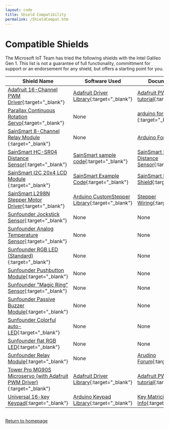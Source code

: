 ```yaml
---
layout: code
title: Shield Compatibility
permalink: /ShieldCompat.htm
---
```


# Compatible Shields
The Microsoft IoT Team has tried the following shields with the Intel Galileo Gen 1.
This list is not a guarantee of full functionality, committment for support or an endorsement for any shield, but offers a starting point for you.

| Shield Name | Software Used | Documentation |
| ----------- | ------------- | ------------- |
| [Adafruit 16-Channel PWM Driver](http://www.adafruit.com/product/815){:target="_blank"} | [Adafruit Driver Library](https://learn.adafruit.com/16-channel-pwm-servo-driver/using-the-adafruit-library){:target="_blank"} | [Adafruit PWM driver tutorial](https://learn.adafruit.com/16-channel-pwm-servo-driver){:target="_blank"} |
| [Parallax Continuous Rotation Servo](http://www.parallax.com/product/900-00008){:target="_blank"} | None | [arduino forum:](http://forum.arduino.cc/index.php/topic,5983.0.html){:target="_blank"}
| [SainSmart 8-Channel Relay Module ](http://www.sainsmart.com/8-channel-dc-5v-relay-module-for-arduino-pic-arm-dsp-avr-msp430-ttl-logic.html){:target="_blank"} | None | [Arduino Forum](http://forum.arduino.cc/index.php?topic=142207.0) |
| [SainSmart HC-SR04 Distance Sensor](http://www.sainsmart.com/ultrasonic-ranging-detector-mod-hc-sr04-distance-sensor.html){:target="_blank"} | [SainSmart sample code](https://s3-ap-northeast-1.amazonaws.com/sain-amzn/20/20-019-100/HC-SR04.rar){:target="_blank"} | [SainSmart SR04 Distance Sensor](http://www.sainsmart.com/ultrasonic-ranging-detector-mod-hc-sr04-distance-sensor.html){:target="_blank"} |
| [SainSmart I2C 20x4 LCD Module](http://www.sainsmart.com/sainsmart-iic-i2c-twi-serial-2004-20x4-lcd-module-shield-for-arduino-uno-mega-r3.html) {:target="_blank"} | [SainSmart Example Code](http://www.sainsmart.com/zen/documents/20-011-913/SainSmart+LCD2004+UNO.rar){:target="_blank"} | [SainSmart I2C 20x4 LCD Shield](http://www.sainsmart.com/sainsmart-iic-i2c-twi-serial-2004-20x4-lcd-module-shield-for-arduino-uno-mega-r3.html){:target="_blank"} |
| [SainSmart L298N Stepper Motor Driver](http://www.sainsmart.com/sainsmart-l298n-dual-h-bridge-stepper-motor-driver-controller-board-module-for-arduino-robot.html){:target="_blank"} | [Arduino CustomStepper Library](http://playground.arduino.cc/Main/CustomStepper){:target="_blank"} | [Stepper Wiring](http://reprap.org/wiki/Stepper_wiring){:target="_blank"} |
| [Sunfounder Jockstick Sensor](http://www.amazon.com/SunFounder-modules-Arduino-Mega2560-Mega328/dp/B00CBDUD60){:target="_blank"} | None | None |
| [Sunfounder Analog Temperature Sensor](http://www.amazon.com/SunFounder-modules-Arduino-Mega2560-Mega328/dp/B00CBDUD60){:target="_blank"} | None | None |
| [Sunfounder RGB LED (Standard)](http://www.amazon.com/SunFounder-modules-Arduino-Mega2560-Mega328/dp/B00CBDUD60){:target="_blank"} | None | None |
| [Sunfounder Pushbutton Module](http://www.amazon.com/SunFounder-modules-Arduino-Mega2560-Mega328/dp/B00CBDUD60){:target="_blank"} | None | None |
| [Sunfounder "Magic Ring" Sensor](http://www.amazon.com/SunFounder-modules-Arduino-Mega2560-Mega328/dp/B00CBDUD60){:target="_blank"} | None | None |
| [Sunfounder Passive Buzzer Module](http://www.amazon.com/SunFounder-modules-Arduino-Mega2560-Mega328/dp/B00CBDUD60){:target="_blank"} | None | None |
| [Sunfounder Colorful auto-LED](http://www.amazon.com/SunFounder-modules-Arduino-Mega2560-Mega328/dp/B00CBDUD60){:target="_blank"} | None | None |
| [Sunfounder flat RGB LED](http://www.amazon.com/SunFounder-modules-Arduino-Mega2560-Mega328/dp/B00CBDUD60){:target="_blank"} | None | None |
| [Sunfounder Relay Module](http://www.amazon.com/SunFounder-modules-Arduino-Mega2560-Mega328/dp/B00CBDUD60){:target="_blank"} | None | [Arudino Forum](http://forum.arduino.cc/index.php?topic=142207.0){:target="_blank"} |
| [Tower Pro MG90S Microservo (with Adafruit PWM Driver)](http://www.valuehobby.com/mg90s-mini-servo.html){:target="_blank"} | [Adafruit Driver Library](https://learn.adafruit.com/16-channel-pwm-servo-driver/using-the-adafruit-library){:target="_blank"} | [Adafruit PWM driver tutorial](https://learn.adafruit.com/16-channel-pwm-servo-driver){:target="_blank"} |
| [Universal 16-key Keypad](http://www.amazon.com/Universial-Switch-Keypad-Keyboard-Arduino/dp/B008A30NW4/ref=cm_cr_pr_product_top){:target="_blank"} | [Arduino Keypad Library](http://playground.arduino.cc/code/Keypad){:target="_blank"} | [Key Matricies Info](http://pcbheaven.com/wikipages/How_Key_Matrices_Works/){:target="_blank"} |

<br/>
<a class="btn btn-default" href="index.htm" role="button">Return to homepage</a>








